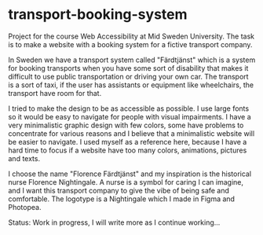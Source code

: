 # transport-booking-system
Project for the course Web Accessibility at Mid Sweden University. The task is to make a website with a booking system for a fictive transport company.

In Sweden we have a transport system called "Färdtjänst" which is a system for booking transports when you have some sort of disability that makes it difficult to 
use public transportation or driving your own car. The transport is a sort of taxi, if the user has assistants or equipment like wheelchairs, the transport have room for that.

I tried to make the design to be as accessible as possible. I use large fonts so it would be easy to navigate for people with visual impairments. I have a very minimalistic graphic design with few colors, some have problems to concentrate for various reasons and I believe that a minimalistic website will be easier to navigate. I used myself as a reference here, because I have a hard time to focus if a website have too many colors, animations, pictures and texts. 

I choose the name "Florence Färdtjänst" and my inspiration is the historical nurse Florence Nightingale. A nurse is a symbol for caring I can imagine, and I want this transport company to give the vibe of being safe and comfortable. The logotype is a Nightingale which I made in Figma and Photopea.

Status: Work in progress, I will write more as I continue working...
